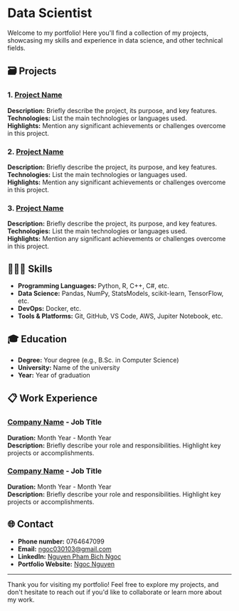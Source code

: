 # Data Scientist

Welcome to my portfolio! Here you'll find a collection of my projects, showcasing my skills and experience in data science, and other technical fields.

## 🗃️ Projects

### 1. [Project Name](https://github.com/yourusername/project-repo)
**Description:** Briefly describe the project, its purpose, and key features.  
**Technologies:** List the main technologies or languages used.  
**Highlights:** Mention any significant achievements or challenges overcome in this project.

### 2. [Project Name](https://github.com/yourusername/project-repo)
**Description:** Briefly describe the project, its purpose, and key features.  
**Technologies:** List the main technologies or languages used.  
**Highlights:** Mention any significant achievements or challenges overcome in this project.

### 3. [Project Name](https://github.com/yourusername/project-repo)
**Description:** Briefly describe the project, its purpose, and key features.  
**Technologies:** List the main technologies or languages used.  
**Highlights:** Mention any significant achievements or challenges overcome in this project.

## 🧑🏻‍💻 Skills

- **Programming Languages:** Python, R, C++, C#, etc.
- **Data Science:** Pandas, NumPy, StatsModels, scikit-learn, TensorFlow, etc.
- **DevOps:** Docker, etc.
- **Tools & Platforms:** Git, GitHub, VS Code, AWS, Jupiter Notebook, etc.

## 🎓 Education

- **Degree:** Your degree (e.g., B.Sc. in Computer Science)
- **University:** Name of the university
- **Year:** Year of graduation

## 📋 Work Experience

### [Company Name](https://www.companywebsite.com) - Job Title
**Duration:** Month Year - Month Year  
**Description:** Briefly describe your role and responsibilities. Highlight key projects or accomplishments.

### [Company Name](https://www.companywebsite.com) - Job Title
**Duration:** Month Year - Month Year  
**Description:** Briefly describe your role and responsibilities. Highlight key projects or accomplishments.

## 🌐 Contact

- **Phone number:** 0764647099
- **Email:** ngoc030103@gmail.com
- **LinkedIn:** [Nguyen Pham Bich Ngoc](www.linkedin.com/in/nguyen-pham-bich-ngoc-030103jangemm)
- **Portfolio Website:** [Ngoc Nguyen]([https://lucyneee.github.io/ex_porfolio/])

---

Thank you for visiting my portfolio! Feel free to explore my projects, and don't hesitate to reach out if you'd like to collaborate or learn more about my work.
